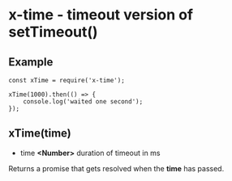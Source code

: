 # x-time - timeout version of setTimeout()

## Example


```
const xTime = require('x-time');

xTime(1000).then(() => {
    console.log('waited one second');
});
```

## xTime(time)

- time __\<Number\>__ duration of timeout in ms

Returns a promise that gets resolved when the __time__ has passed.

